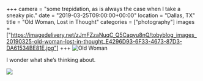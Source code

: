 +++
camera = "some trepidation, as is always the case when I take a sneaky pic."
date = "2019-03-25T09:00:00+00:00"
location = "Dallas, TX"
title = "Old Woman, Lost in Thought"
categories = ["photography"]
images = ["https://imagedelivery.net/zJmFZzaNuqC_Q5Caqyu8nQ/tobyblog_images_20190325-old-woman-lost-in-thought_E4296D93-6F33-4673-87D3-DA61534BE81E.jpg"]
+++
![Old Woman](https://imagedelivery.net/zJmFZzaNuqC_Q5Caqyu8nQ/tobyblog_images_20190325-old-woman-lost-in-thought_E4296D93-6F33-4673-87D3-DA61534BE81E.jpg/fit=scale-down,w=780,sharpen=1,f=auto,q=0.9,slow-connection-quality=0.3)
<!--more-->
I wonder what she’s thinking about.

![](https://imagedelivery.net/zJmFZzaNuqC_Q5Caqyu8nQ/tobyblog_images_remote_cloudinary_41fd038d_0EAD8F61-C706-4A33-8CB0-105D924F1F40.jpg/fit=scale-down,w=780,sharpen=1,f=auto,q=0.9,slow-connection-quality=0.3)
